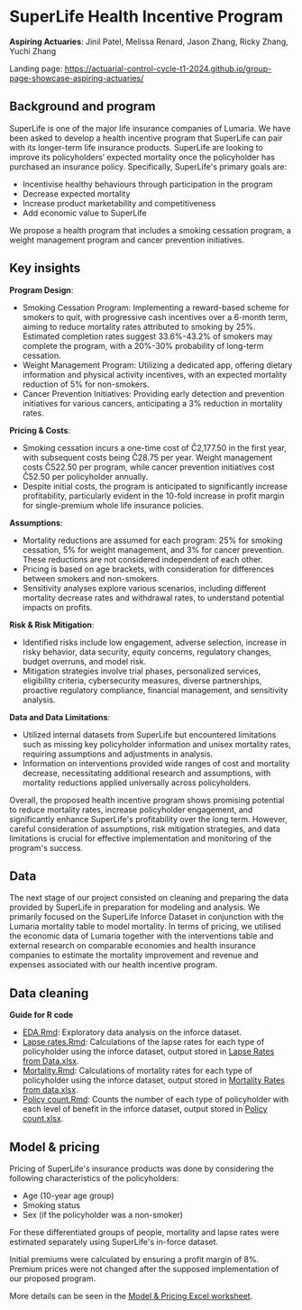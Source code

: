 # SuperLife Health Incentive Program

**Aspiring Actuaries**: Jinil Patel, Melissa Renard, Jason Zhang, Ricky Zhang, Yuchi Zhang

Landing page: https://actuarial-control-cycle-t1-2024.github.io/group-page-showcase-aspiring-actuaries/

## Background and program

SuperLife is one of the major life insurance companies of Lumaria. We have been asked to develop a health incentive program that SuperLife can pair with its longer-term life insurance products. SuperLife are looking to improve its policyholders’ expected mortality once the policyholder has purchased an insurance policy. Specifically, SuperLife's primary goals are:
   - Incentivise healthy behaviours through participation in the program
   - Decrease expected mortality
   - Increase product marketability and competitiveness
   - Add economic value to SuperLife

We propose a health program that includes a smoking cessation program, a weight management program and cancer prevention initiatives. 

## Key insights

 **Program Design**: 
   - Smoking Cessation Program: Implementing a reward-based scheme for smokers to quit, with progressive cash incentives over a 6-month term, aiming to reduce mortality rates attributed to smoking by 25%. Estimated completion rates suggest 33.6%-43.2% of smokers may complete the program, with a 20%-30% probability of long-term cessation.
   - Weight Management Program: Utilizing a dedicated app, offering dietary information and physical activity incentives, with an expected mortality reduction of 5% for non-smokers.
   - Cancer Prevention Initiatives: Providing early detection and prevention initiatives for various cancers, anticipating a 3% reduction in mortality rates.

 **Pricing & Costs**: 
   - Smoking cessation incurs a one-time cost of Č2,177.50 in the first year, with subsequent costs being Č28.75 per year. Weight management costs Č522.50 per program, while cancer prevention initiatives cost Č52.50 per policyholder annually.
   - Despite initial costs, the program is anticipated to significantly increase profitability, particularly evident in the 10-fold increase in profit margin for single-premium whole life insurance policies.

 **Assumptions**: 
   - Mortality reductions are assumed for each program: 25% for smoking cessation, 5% for weight management, and 3% for cancer prevention. These reductions are not considered independent of each other.
   - Pricing is based on age brackets, with consideration for differences between smokers and non-smokers.
   - Sensitivity analyses explore various scenarios, including different mortality decrease rates and withdrawal rates, to understand potential impacts on profits.

 **Risk & Risk Mitigation**:
   - Identified risks include low engagement, adverse selection, increase in risky behavior, data security, equity concerns, regulatory changes, budget overruns, and model risk.
   - Mitigation strategies involve trial phases, personalized services, eligibility criteria, cybersecurity measures, diverse partnerships, proactive regulatory compliance, financial management, and sensitivity analysis.

 **Data and Data Limitations**:
   - Utilized internal datasets from SuperLife but encountered limitations such as missing key policyholder information and unisex mortality rates, requiring assumptions and adjustments in analysis.
   - Information on interventions provided wide ranges of cost and mortality decrease, necessitating additional research and assumptions, with mortality reductions applied universally across policyholders.

Overall, the proposed health incentive program shows promising potential to reduce mortality rates, increase policyholder engagement, and significantly enhance SuperLife's profitability over the long term. However, careful consideration of assumptions, risk mitigation strategies, and data limitations is crucial for effective implementation and monitoring of the program's success.

## Data
The next stage of our project consisted on cleaning and preparing the data provided by SuperLife in preparation for modeling and analysis. We primarily focused on the SuperLife Inforce Dataset in conjunction with the Lumaria mortality table to model mortality. In terms of pricing, we utilised the economic data of Lumaria together with the interventions table and external research on comparable economies and health insurance companies to estimate the mortality improvement and revenue and expenses associated with our health incentive program.

## Data cleaning
**Guide for R code**
- [EDA.Rmd](<R code/EDA.Rmd>): Exploratory data analysis on the inforce dataset.
- [Lapse rates.Rmd](<R code/Lapse rates.Rmd>): Calculations of the lapse rates for each type of policyholder using the inforce dataset, output stored in [Lapse Rates from Data.xlsx](<Data/Lapse Rates from Data.xlsx>). 
- [Mortality.Rmd](<R code/Mortality.Rmd>): Calculations of mortality rates for each type of policyholder using the inforce dataset, output stored in [Mortality Rates from data.xlsx](<Data/Mortality Rates from data.xlsx>). 
- [Policy count.Rmd](<R code/Policy Count.Rmd>): Counts the number of each type of policyholder with each level of benefit in the inforce dataset, output stored in [Policy count.xlsx](<Data/Policy count.xlsx>).

## Model \& pricing

Pricing of SuperLife's insurance products was done by considering the following characteristics of the policyholders:
- Age (10-year age group)
- Smoking status
- Sex (if the policyholder was a non-smoker)

For these differentiated groups of people, mortality and lapse rates were estimated separately using SuperLife's in-force dataset. 

Initial premiums were calculated by ensuring a profit margin of 8\%. Premium prices were not changed after the supposed implementation of our proposed program. 

More details can be seen in the [Model & Pricing Excel worksheet](model_pricing.xlsm).
